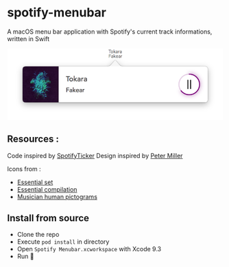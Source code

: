 # spotify-menubar
A macOS menu bar application with Spotify's current track informations, written in Swift

![Spotify-menubar](_Others/Screenshots/app-screenshot.png)

## Resources :

Code inspired by [SpotifyTicker](https://github.com/elken/SpotifyTicker)
Design inspired by [Peter Miller](https://dribbble.com/shots/3246873-Music-Player-UI)

Icons from :
- [Essential set](https://www.flaticon.com/packs/essential-set-2)
- [Essential compilation](https://www.flaticon.com/packs/essential-compilation)
- [Musician human pictograms](https://www.flaticon.com/packs/musician-human-pictograms)

## Install from source

- Clone the repo
- Execute `pod install` in directory
- Open `Spotify Menubar.xcworkspace` with Xcode 9.3
- Run 🚀
